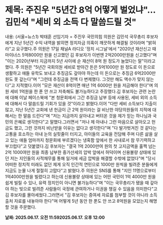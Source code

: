 # **제목: 주진우 "5년간 8억 어떻게 벌었냐"…김민석 "세비 외 소득 다 말씀드릴 것"**

  내용: (서울=뉴스1) 박태훈 선임기자 = 주진우 국민의힘 의원은 김민석 국무총리 후보자에게 지난 5년간 수익 내역을 밝히면 정치자금 의혹이 깨끗하게 해결될 것이라며 "밝혀라"고 요구했다.주 의원은 17일 채널A 라디오 '정치 시그널'에서 "2020년 재산신고 때 마이너스 5억8000만 원을 신고했던 김 후보자가 이번엔 2억2000만원을 신고했다"며 "이는 2020년부터 지금까지 5년 사이에 순 재산이 8억 원 정도가 늘었다는 말"이라고 했다. 주 의원은 "5년간 국회의원 세비로 받아간 돈은 5억1000만 원 정도로 이 돈으로 생활하고 애들 유학도 보내고 추징금도 갚아야 하는데 이 돈으로는 추징금 6억2000만 원도 못 갚는다"며 "그런데 추징금을 전액 다 변제했다. 그것만 해도 액수가 맞지 않는다"고 지적했다.이어 "모은 재산이 8억이면 매년 1억 6000만 원을 저금해야 한다"며 의원 세비 1억원을 한 푼 안 쓰고 저축해도 불가능하다고 주장했다.김 후보자는 관련 논란에 대해 이날 페이스북에 "본 청문회에서 그간 추징금 납부 등에 사용된, 세비 외의 소득에 대해서 다 말씀드릴 기회가 있을 것"이라고 밝혔다.이어 "다만 세비 소득보다 지출이 많고, 지난 5년간 교회에 낸 헌금이 근 2억 원이라는 걸 비난한 야당의원들의 지적에 대해서는 한 말씀 드린다"며 "저는 지금까지 살아내고 버텨온 것을 제가 믿는 하나님과 국민의 은혜로 생각한다"고 말했다.그러면서 "저나 제 아내나 그런 마음으로 살아오고 헌금도 했고, 그런 것까지 비난받을 이유는 없다고 생각한다"며 "다 발가벗겨진 것 같다는 고통을 호소하는 아내 눈의 실핏줄이 터지고, 아이들의 교육을 전담해 주며 다른 삶을 살고 있는 애들 엄마까지 청문회에 부르겠다는 냉혹함 앞에서 한 사내로서 참 무기력하고 부끄럽다"고 덧붙였다.김 후보자는 "결국 1억 2000만여 원의 첫 고지금액을 훌쩍 넘는 2억 1000여만 원을 최종 납부한 중가산세의 압박 앞에서 허덕이며 신용불량 상태에 있던 저는 지인들의 사적채무를 통해 일거에 세금 압박을 해결할 수밖에 없었다"며 "당시 어떠한 정치적 미래도 없던 제게 오직 인간적 연민으로 1000만 원씩을 빌려준 분들에게 지금도 눈물 나게 절절히 고맙다"고 밝혔다.주 의원은 SNS를 통해 "지인 11명으로부터 1억4000만원을 빌렸다고 하는데 신용불량 상태에 있는 어떤 국민이 1억 4000만 원을 쉽게 빌릴 수 있나, 유력 정치인이 아니면 불가능하다"며 "이는 국무총리가 됐을 때 갚아야 하는 빚으로 빌려준 사람들이 국정에 관여하거나 이권을 챙길 수 있음을 의미한다"고 김 후보자를 몰아세웠다.그러면서 "김 후보자는 증여세 자료를 첨부할 것이 아니라 소득 출처 자료를 내놓아야 한다"며 어떻게 5년 동안 한 푼도 안 쓰고 8억원을 모았는지 해명할 것을 주문했다.

  **날짜: 2025.06.17. 오전 11:592025.06.17. 오후 12:00**